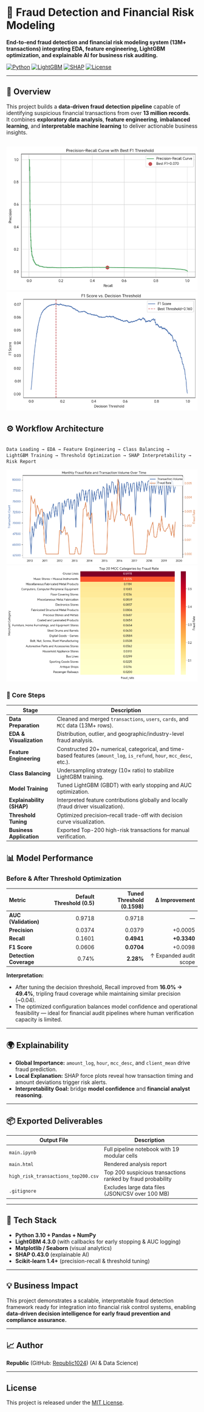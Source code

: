
# 🧠 Fraud Detection and Financial Risk Modeling
**End-to-end fraud detection and financial risk modeling system (13M+ transactions) integrating EDA, feature engineering, LightGBM optimization, and explainable AI for business risk auditing.**

[![Python](https://img.shields.io/badge/Python-3.10%2B-blue.svg)]()
[![LightGBM](https://img.shields.io/badge/LightGBM-4.x-green.svg)]()
[![SHAP](https://img.shields.io/badge/SHAP-ExplainableAI-orange.svg)]()
[![License](https://img.shields.io/badge/license-MIT-lightgrey.svg)]()

---

## 📘 Overview
This project builds a **data-driven fraud detection pipeline** capable of identifying suspicious financial transactions from over **13 million records**.  
It combines **exploratory data analysis**, **feature engineering**, **imbalanced learning**, and **interpretable machine learning** to deliver actionable business insights.

![img_3.png](img_3.png)
![img_2.png](img_2.png)
---

## ⚙️ Workflow Architecture
```

Data Loading → EDA → Feature Engineering → Class Balancing →
LightGBM Training → Threshold Optimization → SHAP Interpretability → Risk Report

```
![img_1.png](img_1.png)
![img.png](img.png)
### 🧩 Core Steps
| Stage | Description |
|-------|--------------|
| **Data Preparation** | Cleaned and merged `transactions`, `users`, `cards`, and `MCC` data (13M+ rows). |
| **EDA & Visualization** | Distribution, outlier, and geographic/industry-level fraud analysis. |
| **Feature Engineering** | Constructed 20+ numerical, categorical, and time-based features (`amount_log`, `is_refund`, `hour`, `mcc_desc`, etc.). |
| **Class Balancing** | Undersampling strategy (10× ratio) to stabilize LightGBM training. |
| **Model Training** | Tuned LightGBM (GBDT) with early stopping and AUC optimization. |
| **Explainability (SHAP)** | Interpreted feature contributions globally and locally (fraud driver visualization). |
| **Threshold Tuning** | Optimized precision–recall trade-off with decision curve visualization. |
| **Business Application** | Exported Top-200 high-risk transactions for manual verification. |

## 📊 Model Performance

### Before & After Threshold Optimization

| Metric                 | Default Threshold (0.5) | Tuned Threshold (0.1598) |          Δ Improvement |
| :--------------------- | ----------------------: | -----------------------: | ---------------------: |
| **AUC (Validation)**   |                  0.9718 |                   0.9718 |                      — |
| **Precision**          |                  0.0374 |                   0.0379 |                +0.0005 |
| **Recall**             |                  0.1601 |               **0.4941** |            **+0.3340** |
| **F1 Score**           |                  0.0606 |               **0.0704** |                +0.0098 |
| **Detection Coverage** |                   0.74% |                **2.28%** | ↑ Expanded audit scope |

**Interpretation:**  
- After tuning the decision threshold, Recall improved from **16.0% → 49.4%**, tripling fraud coverage while maintaining similar precision (~0.04).  
- The optimized configuration balances model confidence and operational feasibility — ideal for financial audit pipelines where human verification capacity is limited.

---

## 🌍 Explainability
- **Global Importance:** `amount_log`, `hour`, `mcc_desc`, and `client_mean` drive fraud prediction.  
- **Local Explanation:** SHAP force plots reveal how transaction timing and amount deviations trigger risk alerts.  
- **Interpretability Goal:** bridge **model confidence** and **financial analyst reasoning**.

---

## 📦 Exported Deliverables
| Output File | Description |
|--------------|-------------|
| `main.ipynb` | Full pipeline notebook with 19 modular cells |
| `main.html` | Rendered analysis report |
| `high_risk_transactions_top200.csv` | Top 200 suspicious transactions ranked by fraud probability |
| `.gitignore` | Excludes large data files (JSON/CSV over 100 MB) |

---

## 🧰 Tech Stack
- **Python 3.10 + Pandas + NumPy**
- **LightGBM 4.3.0** (with callbacks for early stopping & AUC logging)
- **Matplotlib / Seaborn** (visual analytics)
- **SHAP 0.43.0** (explainable AI)
- **Scikit-learn 1.4+** (precision-recall & threshold tuning)

---

## 💡 Business Impact
This project demonstrates a scalable, interpretable fraud detection framework ready for integration into financial risk control systems, enabling **data-driven decision intelligence for early fraud prevention and compliance assurance.**

---

## 📈 Author
**Republic** (GitHub: [Republic1024](https://github.com/Republic1024))   (AI & Data Science)  

---

## License
This project is released under the [MIT License](LICENSE).


